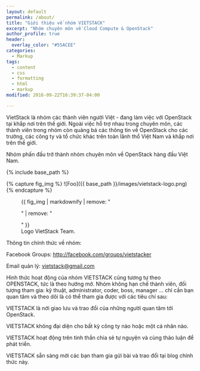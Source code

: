 ```yaml
---
layout: default
permalink: /about/
title: "Giới thiệu về nhóm VIETSTACK"
excerpt: "Nhóm chuyên môn về Cloud Compute & OpenStack"
author_profile: true
header:
  overlay_color: "#55ACEE"
categories:
  - Markup
tags:
  - content
  - css
  - formatting
  - html
  - markup
modified: 2016-09-22T16:39:37-04:00

---
```


VietStack là nhóm các thành viên người Việt - đang làm việc với OpenStack tại khắp nơi trên thế giới. Ngoài việc hỗ trợ nhau trong chuyên môn, các thành viên trong nhóm còn quảng bá các thông tin về OpenStack cho các trường, các công ty và tổ chức khác trên toàn lãnh thổ Việt Nam và khắp nơi trên thế giới. 

Nhóm phấn đấu trở thành nhóm chuyên môn về OpenStack hàng đầu Việt Nam.

{% include base_path %}

{% capture fig_img %}
![Foo]({{ base_path }}/images/vietstack-logo.png)
{% endcapture %}

<figure>
  {{ fig_img | markdownify | remove: "<p>" | remove: "</p>" }}
  <figcaption>Logo VietStack Team.</figcaption>
</figure>

Thông tin chính thức về nhóm:

Facebook Groups: http://facebook.com/groups/vietstacker

Email quản lý: vietstack@gmail.com

Hình thức hoạt động của nhóm VIETSTACK cũng tương tự theo OPENSTACK, tức là theo hướng mở. Nhóm không hạn chế thành viên, đối tượng tham gia: kỹ thuật, administrator, coder, boss, manager … chỉ cần bạn quan tâm và theo dõi là có thể tham gia được với các tiêu chí sau:

VIETSTACK là nới giao lưu và trao đổi của những người quan tâm tới OpenStack.

VIETSTACK không đại diện cho bất kỳ công ty nào hoặc một cá nhân nào.

VIETSTACK hoạt động trên tinh thần chia sẻ tự nguyện và cùng thảo luận để phát triển.

VIETSTACK sẵn sàng mời các bạn tham gia gửi bài và trao đổi tại blog chính thức này.